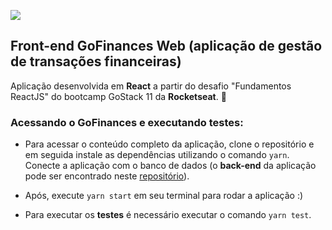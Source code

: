 ![](https://camo.githubusercontent.com/d25397e9df01fe7882dcc1cbc96bdf052ffd7d0c/68747470733a2f2f73746f726167652e676f6f676c65617069732e636f6d2f676f6c64656e2d77696e642f626f6f7463616d702d676f737461636b2f6865616465722d6465736166696f732e706e67)
## Front-end GoFinances Web (aplicação de gestão de transações financeiras)
Aplicação desenvolvida em **React** a partir do desafio "Fundamentos ReactJS" do bootcamp GoStack 11 da **Rocketseat**. 🚀

### Acessando o GoFinances e executando testes:
* Para acessar o conteúdo completo da aplicação, clone o repositório e em seguida instale as dependências utilizando o comando `yarn`. Conecte a aplicação com o banco de dados (o **back-end** da aplicação pode ser encontrado neste [repositório](https://github.com/mariacmartins/typeorm-upload)).
* Após, execute `yarn start` em seu terminal para rodar a aplicação :)

* Para executar os **testes** é necessário executar o comando `yarn test`.
